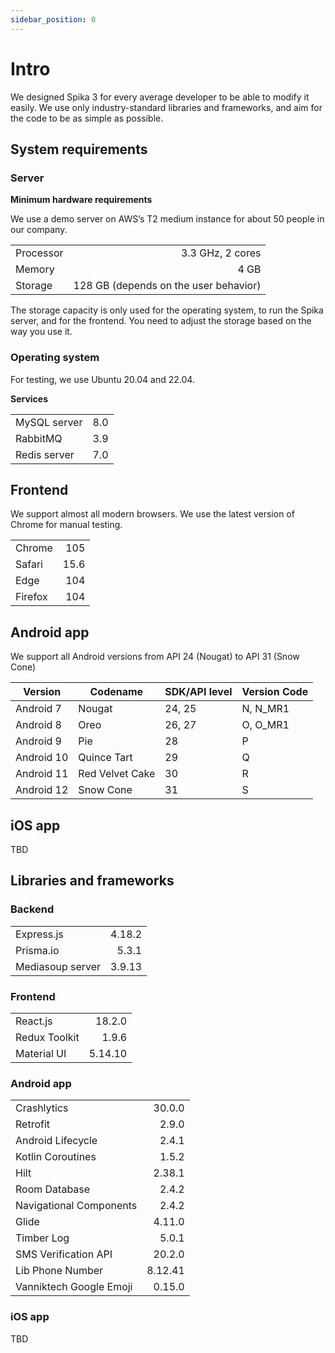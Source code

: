 ```yaml
---
sidebar_position: 0
---
```


# Intro

We designed Spika 3 for every average developer to be able to modify it easily. We use only industry-standard libraries and frameworks, and aim for the code to be as simple as possible.

## System requirements

### Server

**Minimum hardware requirements**

We use a demo server on AWS’s T2 medium instance for about 50 people in our company.

|           |                                       |
| --------- | ------------------------------------: |
| Processor |                      3.3 GHz, 2 cores |
| Memory    |                                  4 GB |
| Storage   | 128 GB (depends on the user behavior) |

The storage capacity is only used for the operating system, to run the Spika server, and for the frontend. You need to adjust the storage based on the way you use it.

### Operating system

For testing, we use Ubuntu 20.04 and 22.04.

**Services**

|              |     |
| ------------ | --: |
| MySQL server | 8.0 |
| RabbitMQ     | 3.9 |
| Redis server | 7.0 |

## Frontend

We support almost all modern browsers. We use the latest version of Chrome for manual testing.

|         |      |
| ------- | ---: |
| Chrome  |  105 |
| Safari  | 15.6 |
| Edge    |  104 |
| Firefox |  104 |

## Android app

We support all Android versions from API 24 (Nougat) to API 31 (Snow Cone)

| Version    | Codename        | SDK/API level | Version Code |
| ---------- | --------------- | ------------- | ------------ |
| Android 7  | Nougat          | 24, 25        | N, N_MR1     |
| Android 8  | Oreo            | 26, 27        | O, O_MR1     |
| Android 9  | Pie             | 28            | P            |
| Android 10 | Quince Tart     | 29            | Q            |
| Android 11 | Red Velvet Cake | 30            | R            |
| Android 12 | Snow Cone       | 31            | S            |

## iOS app

TBD

## Libraries and frameworks

### Backend

|                  |        |
| ---------------- | -----: |
| Express.js       | 4.18.2 |
| Prisma.io        |  5.3.1 |
| Mediasoup server | 3.9.13 |

### Frontend

|               |         |
| ------------- | ------: |
| React.js      |  18.2.0 |
| Redux Toolkit |   1.9.6 |
| Material UI   | 5.14.10 |

### Android app

|                         |         |
| ----------------------- | ------: |
| Crashlytics             |  30.0.0 |
| Retrofit                |   2.9.0 |
| Android Lifecycle       |   2.4.1 |
| Kotlin Coroutines       |   1.5.2 |
| Hilt                    |  2.38.1 |
| Room Database           |   2.4.2 |
| Navigational Components |   2.4.2 |
| Glide                   |  4.11.0 |
| Timber Log              |   5.0.1 |
| SMS Verification API    |  20.2.0 |
| Lib Phone Number        | 8.12.41 |
| Vanniktech Google Emoji |  0.15.0 |

### iOS app

TBD
